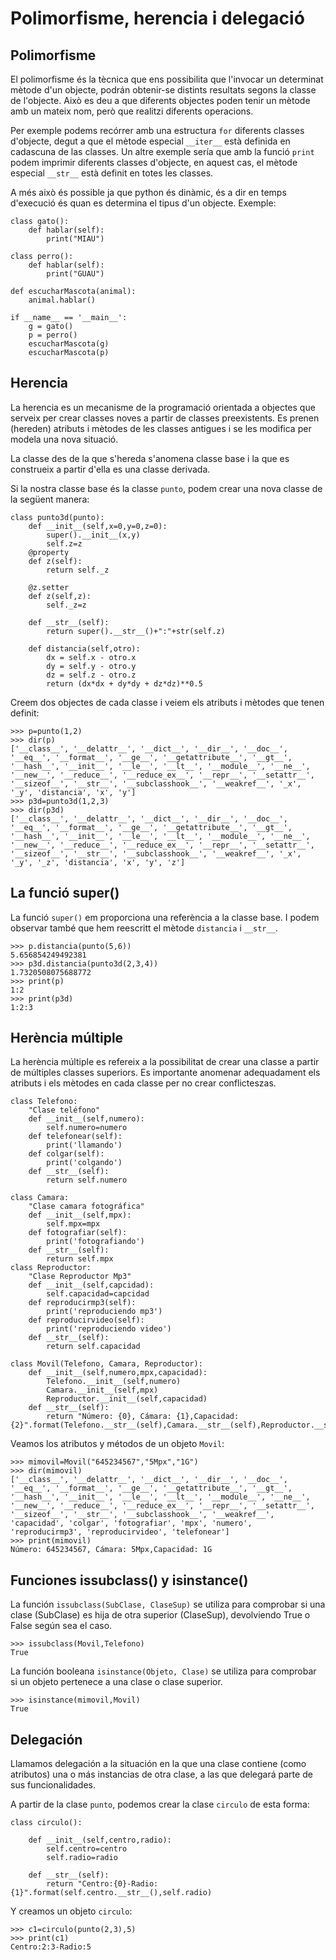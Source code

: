 # Polimorfisme, herencia i delegació
	
## Polimorfisme

El polimorfisme és la tècnica que ens possibilita que l'invocar un determinat mètode d'un objecte, podrán obtenir-se distints resultats segons la classe de l'objecte. Això es deu a que diferents objectes poden tenir un mètode amb un mateix nom, però que realitzi diferents operacions.

Per exemple podems recórrer amb una estructura `for` diferents classes d'objecte, degut a que el mètode especial `__iter__` està definida en cadascuna de las classes. Un altre exemple sería que amb la funció `print` podem imprimir diferents classes d'objecte, en aquest cas, el mètode especial `__str__` està definit en totes les classes.

A més això és possible ja que python és dinàmic, és a dir en temps d'execució és quan es determina el tipus d'un objecte. Exemple:

	class gato():
		def hablar(self):
			print("MIAU")	

	class perro():
		def hablar(self):
			print("GUAU")	

	def escucharMascota(animal):
		animal.hablar()	

	if __name__ == '__main__':
		g = gato()
		p = perro()
		escucharMascota(g)
		escucharMascota(p)

## Herencia

La herencia es un mecanisme de la programació orientada a objectes que serveix per crear classes noves a partir de classes preexistents. Es prenen (hereden) atributs i mètodes de les classes antigues i se les modifica per modela una nova situació.

La classe des de la que s'hereda s'anomena classe base i la que es construeix a partir d'ella es una classe derivada.

Si la nostra classe base és la classe `punto`, podem crear una nova classe de la següent manera:

	class punto3d(punto):
		def __init__(self,x=0,y=0,z=0):
			super().__init__(x,y)
			self.z=z
		@property
		def z(self):
			return self._z	

		@z.setter
		def z(self,z):
			self._z=z	

		def __str__(self):
			return super().__str__()+":"+str(self.z)	

		def distancia(self,otro):
			dx = self.x - otro.x
			dy = self.y - otro.y
			dz = self.z - otro.z
			return (dx*dx + dy*dy + dz*dz)**0.5	

Creem dos objectes de cada classe i veiem els atributs i mètodes que tenen definit:

	>>> p=punto(1,2)
	>>> dir(p)
	['__class__', '__delattr__', '__dict__', '__dir__', '__doc__', '__eq__', '__format__', '__ge__', '__getattribute__', '__gt__', '__hash__', '__init__', '__le__', '__lt__', '__module__', '__ne__', '__new__', '__reduce__', '__reduce_ex__', '__repr__', '__setattr__', '__sizeof__', '__str__', '__subclasshook__', '__weakref__', '_x', '_y', 'distancia', 'x', 'y']
	>>> p3d=punto3d(1,2,3)
	>>> dir(p3d)
	['__class__', '__delattr__', '__dict__', '__dir__', '__doc__', '__eq__', '__format__', '__ge__', '__getattribute__', '__gt__', '__hash__', '__init__', '__le__', '__lt__', '__module__', '__ne__', '__new__', '__reduce__', '__reduce_ex__', '__repr__', '__setattr__', '__sizeof__', '__str__', '__subclasshook__', '__weakref__', '_x', '_y', '_z', 'distancia', 'x', 'y', 'z']

## La funció super()

La funció `super()` em proporciona una referència a la classe base. I podem observar també que hem reescritt el mètode `distancia` i `__str__`.

	>>> p.distancia(punto(5,6))
	5.656854249492381
	>>> p3d.distancia(punto3d(2,3,4))
	1.7320508075688772
	>>> print(p)
	1:2
	>>> print(p3d)
	1:2:3

## Herència múltiple

La herència múltiple es refereix a la possibilitat de crear una classe a partir de múltiples classes superiors. Es importante anomenar adequadament els atributs i els mètodes en cada classe per no crear conflicteszas.

	class Telefono:
	    "Clase teléfono"
	    def __init__(self,numero):
	        self.numero=numero
	    def telefonear(self):
	        print('llamando')
	    def colgar(self):
	        print('colgando') 
	    def __str__(self):
	        return self.numero	

	class Camara:
	    "Clase camara fotográfica"
	    def __init__(self,mpx):
	        self.mpx=mpx
	    def fotografiar(self):
	        print('fotografiando')        
	    def __str__(self):
	        return self.mpx
	class Reproductor:
	    "Clase Reproductor Mp3"
	    def __init__(self,capcidad):
	        self.capacidad=capcidad
	    def reproducirmp3(self):
	        print('reproduciendo mp3')                  
	    def reproducirvideo(self):
	        print('reproduciendo video')                  
	    def __str__(self):
	        return self.capacidad	

	class Movil(Telefono, Camara, Reproductor):
	    def __init__(self,numero,mpx,capacidad):
	        Telefono.__init__(self,numero)
	        Camara.__init__(self,mpx)
	        Reproductor.__init__(self,capacidad)
	    def __str__(self):
	        return "Número: {0}, Cámara: {1},Capacidad: {2}".format(Telefono.__str__(self),Camara.__str__(self),Reproductor.__str__(self))

Veamos los atributos y métodos de un objeto `Movil`:

	>>> mimovil=Movil("645234567","5Mpx","1G")
	>>> dir(mimovil)
	['__class__', '__delattr__', '__dict__', '__dir__', '__doc__', '__eq__', '__format__', '__ge__', '__getattribute__', '__gt__', '__hash__', '__init__', '__le__', '__lt__', '__module__', '__ne__', '__new__', '__reduce__', '__reduce_ex__', '__repr__', '__setattr__', '__sizeof__', '__str__', '__subclasshook__', '__weakref__', 'capacidad', 'colgar', 'fotografiar', 'mpx', 'numero', 'reproducirmp3', 'reproducirvideo', 'telefonear']
	>>> print(mimovil)
	Número: 645234567, Cámara: 5Mpx,Capacidad: 1G

## Funciones issubclass() y isinstance() 

La función `issubclass(SubClase, ClaseSup)` se utiliza para comprobar si una clase (SubClase) es hija de otra superior (ClaseSup), devolviendo True o False según sea el caso. 

	>>> issubclass(Movil,Telefono)
	True

La función booleana `isinstance(Objeto, Clase)` se utiliza para comprobar si un objeto pertenece a una clase o clase superior. 

	>>> isinstance(mimovil,Movil)
	True

## Delegación

Llamamos delegación a la situación en la que una clase contiene (como atributos) una o más instancias de otra clase, a las que delegará parte de sus funcionalidades.

A partir de la clase `punto`, podemos crear la clase `circulo` de esta forma:

	class circulo():	

		def __init__(self,centro,radio):
			self.centro=centro
			self.radio=radio	

		def __str__(self):
			return "Centro:{0}-Radio:{1}".format(self.centro.__str__(),self.radio)	

Y creamos un objeto `circulo`:

	>>> c1=circulo(punto(2,3),5)
	>>> print(c1)
	Centro:2:3-Radio:5
